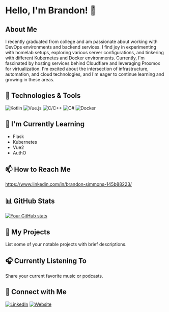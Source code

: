 # Hello, I'm Brandon! 👋

## About Me

I recently graduated from college and am passionate about working with DevOps environments and backend services. I find joy in experimenting with homelab setups, exploring various server configurations, and tinkering with different Kubernetes and Docker environments. Currently, I'm fascinated by hosting services behind Cloudflare and leveraging Proxmox for virtualization. I'm excited about the intersection of infrastructure, automation, and cloud technologies, and I'm eager to continue learning and growing in these areas.

## 🔧 Technologies & Tools

![Kotlin](https://img.shields.io/badge/-Kotlin-orange?style=flat&logo=kotlin)
![Vue.js](https://img.shields.io/badge/-Vue.js-green?style=flat&logo=vue.js)
![C/C++](https://img.shields.io/badge/-C%2FC%2B%2B-blue?style=flat&logo=c%2B%20)
![C#](https://img.shields.io/badge/-C%23-purple?style=flat&logo=c-share)
![Docker](https://img.shields.io/badge/-Docker-blue?style=flat&logo=docker)

## 🌱 I'm Currently Learning

- Flask
- Kubernetes
- Vue2
- AuthO

## 📫 How to Reach Me

https://www.linkedin.com/in/brandon-simmons-145b88223/



## 📊 GitHub Stats

[![Your GitHub stats](https://github-readme-stats.vercel.app/api?username=bsimmons123&show_icons=true&theme=radical)](https://github.com/bsimmons123)

## 🚀 My Projects

List some of your notable projects with brief descriptions.

## 🎧 Currently Listening To

Share your current favorite music or podcasts.

## 🤝 Connect with Me

[![LinkedIn](https://img.shields.io/badge/LinkedIn-Connect-blue)](https://www.linkedin.com/in/brandon-simmons-145b88223/)
[![Website](https://img.shields.io/badge/Website-Visit-green)](https://brandon-simmons.work)



<!--
**bsimmons123/bsimmons123** is a ✨ _special_ ✨ repository because its `README.md` (this file) appears on your GitHub profile.

Here are some ideas to get you started:

- 🔭 I’m currently working on ...
- 🌱 I’m currently learning ...
- 👯 I’m looking to collaborate on ...
- 🤔 I’m looking for help with ...
- 💬 Ask me about ...
- 📫 How to reach me: ...
- 😄 Pronouns: ...
- ⚡ Fun fact: ...
-->
